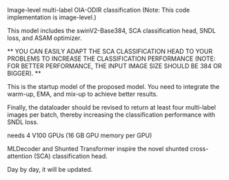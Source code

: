Image-level multi-label OIA-ODIR classification (Note: This code implementation is image-level.) 

This model includes the swinV2-Base384, SCA classification head, SNDL loss, and ASAM optimizer. 

** YOU CAN EASILY ADAPT THE SCA CLASSIFICATION HEAD TO YOUR PROBLEMS TO INCREASE THE CLASSIFICATION PERFORMANCE (NOTE: FOR BETTER PERFORMANCE, THE INPUT IMAGE SIZE SHOULD BE 384 OR BIGGER). **

This is the startup model of the proposed model. You need to integrate the warm-up, EMA, and mix-up to achieve better results.

Finally, the dataloader should be revised to return at least four multi-label images per batch, thereby increasing the classification performance with SNDL loss.

needs 4 V100 GPUs (16 GB GPU memory per GPU)

MLDecoder and Shunted Transformer inspire the novel shunted cross-attention (SCA) classification head.

Day by day, it will be updated.
